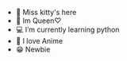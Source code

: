 - 🙋 Miss kitty's here
- 👀 Im Queen♡
- 💻 I’m currently learning python
- 💞️ I love Anime
- 😁 Newbie

<!---
IZkitty/IZkitty is a ✨ special ✨ repository because its `README.md` (this file) appears on your GitHub profile.
You can click the Preview link to take a look at your changes.
--->
